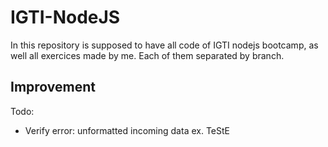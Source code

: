 # IGTI-NodeJS

 In this repository is supposed to have all code of IGTI nodejs bootcamp, as well all exercices made by me. Each of them separated by branch.

## Improvement

Todo:

- Verify error: unformatted incoming data  ex. TeStE
